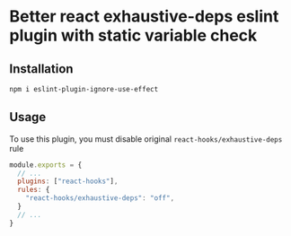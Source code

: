 # Better react exhaustive-deps eslint plugin with static variable check

## Installation


```bash
npm i eslint-plugin-ignore-use-effect
```

## Usage

To use this plugin, you must disable original `react-hooks/exhaustive-deps` rule

```javascript
module.exports = {
  // ...
  plugins: ["react-hooks"],
  rules: {
    "react-hooks/exhaustive-deps": "off",
  }
  // ...
}
```
